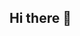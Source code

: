 ## Hi there 👋

<!--
**MadiBiZ/MadiBiZ** is a ✨ _special_ ✨ repository because its `README.md` (this file) appears on your GitHub profile.

Here are some ideas to get you started:

## Привет! Я Мадина

Я учусь Data Science и работаю над своими проектами.

- 🌱 Сейчас изучаю машинное обучение и математику.
- 🚀 Хочу улучшить свои навыки в Python и анализе данных.
- 📫 Буду рада обсудить интересные задачи!

[GitHub](githubaccount https://github.com/MadiBiZ) | [Kaggle]([https://kaggle.com/](https://www.kaggle.com/madinabm)

-->
